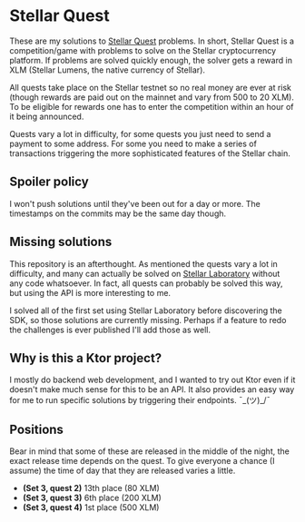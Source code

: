 # Stellar Quest
These are my solutions to [Stellar Quest](https://quest.stellar.org/) problems.
In short, Stellar Quest is a competition/game with problems to solve on the Stellar
cryptocurrency platform. If problems are solved quickly enough, the solver gets a
reward in XLM (Stellar Lumens, the native currency of Stellar).

All quests take place on the Stellar testnet so no real money are ever at risk
(though rewards are paid out on the mainnet and vary from 500 to 20 XLM). To be
eligible for rewards one has to enter the competition within an hour of it being
announced.

Quests vary a lot in difficulty, for some quests you just need to send a payment
to some address. For some you need to make a series of transactions triggering
the more sophisticated features of the Stellar chain.

## Spoiler policy
I won't push solutions until they've been out for a day or more. The timestamps on the
commits may be the same day though.

## Missing solutions
This repository is an afterthought. As mentioned the quests vary a lot in difficulty,
and many can actually be solved on [Stellar Laboratory](https://laboratory.stellar.org/)
without any code whatsoever. In fact, all quests can probably be solved this way, but
using the API is more interesting to me.

I solved all of the first set using Stellar Laboratory before discovering the SDK, so those
solutions are currently missing. Perhaps if a feature to redo the challenges is ever published
I'll add those as well.

## Why is this a Ktor project?
I mostly do backend web development, and I wanted to try out Ktor even if it doesn't make
much sense for this to be an API. It also provides an easy way for me to run specific
solutions by triggering their endpoints. ¯\_(ツ)_/¯

## Positions
Bear in mind that some of these are released in the middle of the night, the exact release time
depends on the quest. To give everyone a chance (I assume) the time of day that they are released
varies a little.
 - **(Set 3, quest 2)** 13th place (80 XLM)
 - **(Set 3, quest 3)** 6th place (200 XLM)
 - **(Set 3, quest 4)** 1st place (500 XLM)